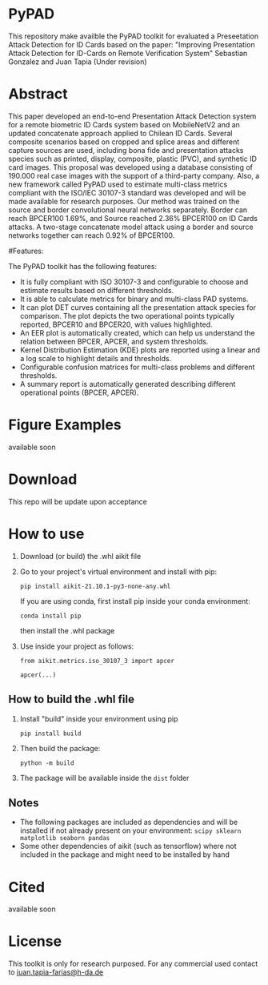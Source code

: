 # PyPAD

This repository make availble the PyPAD toolkit for evaluated a Preseetation Attack Detection for ID Cards based on the paper: "Improving Presentation Attack Detection for ID-Cards on Remote Verification System" Sebastian Gonzalez and Juan Tapia (Under revision)


# Abstract
This paper developed an end-to-end Presentation Attack Detection system for a remote biometric ID Cards system based on MobileNetV2 and an updated concatenate approach applied to Chilean ID Cards. Several composite scenarios based on cropped and splice areas and different capture sources are
used, including bona fide and presentation attacks species such as printed, display, composite, plastic (PVC), and synthetic ID card
images. This proposal was developed using a database consisting of 190.000 real case images with the support of a third-party
company. Also, a new framework called PyPAD used to estimate multi-class metrics compliant with the ISO/IEC 30107-3 standard
was developed and will be made available for research purposes. Our method was trained on the source and border convolutional
neural networks separately. Border can reach BPCER100 1.69%, and Source reached 2.36% BPCER100 on ID Cards attacks. A two-stage concatenate model attack using a border and source networks together can reach 0.92% of BPCER100.

#Features:

The PyPAD toolkit has the following features:
- It is fully compliant with ISO 30107-3 and configurable to choose and estimate results based on different thresholds.
- It is able to calculate metrics for binary and multi-class PAD systems.
- It can plot DET curves containing all the presentation attack species for comparison. The plot depicts the two operational points typically reported, BPCER10 and BPCER20, with values highlighted.
- An EER plot is automatically created, which can help us understand the relation between BPCER, APCER, and system thresholds.
- Kernel Distribution Estimation (KDE) plots are reported using a linear and a log scale to highlight details and thresholds.
- Configurable confusion matrices for multi-class problems and different thresholds.
- A summary report is automatically generated describing different operational points (BPCER, APCER). 


# Figure Examples 
 available soon

# Download

This repo will be update upon acceptance

# How to use
1. Download (or build) the .whl aikit file
2. Go to your project's virtual environment and install with pip:

    `pip install aikit-21.10.1-py3-none-any.whl`

    If you are using conda, first install pip inside your conda environment:

    `conda install pip`

    then install the .whl package

3. Use inside your project as follows:

    ` from aikit.metrics.iso_30107_3 import apcer `

    `apcer(...)`

## How to build the .whl file
1. Install "build" inside your environment using pip

    ` pip install build `   
2. Then build the package:

    ` python -m build `   
3. The package will be available inside the `dist` folder

## Notes
* The following packages are included as dependencies and will be installed if not already present on your environment: `scipy
    sklearn
    matplotlib
    seaborn
    pandas`
* Some other dependencies of aikit (such as tensorflow) where not included in the package and might need to be installed by hand

# Cited
 available soon

# License
This toolkit is only for research purposed. For any commercial used contact to juan.tapia-farias@h-da.de
